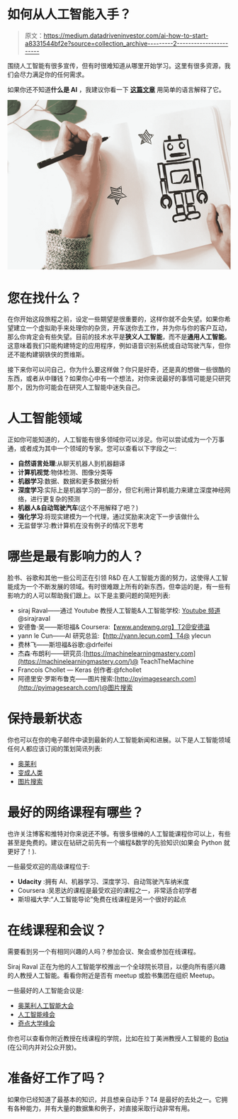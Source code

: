 # 如何从人工智能入手？

> 原文：<https://medium.datadriveninvestor.com/ai-how-to-start-a8331544bf2e?source=collection_archive---------2----------------------->

围绕人工智能有很多宣传，但有时很难知道从哪里开始学习。这里有很多资源，我们会尽力满足你的任何需求。

如果你还不知道**什么是 AI** ，我建议你看一下 [**这篇文章**](https://becominghuman.ai/what-is-ai-and-why-now-79d94f77dc91) 用简单的语言解释了它。

![](img/d2d6594f840fb41bcc76730dc964e602.png)

# 您在找什么？

在你开始这段旅程之前，设定一些期望是很重要的，这样你就不会失望。如果你希望建立一个虚拟助手来处理你的杂货，开车送你去工作，并为你与你的客户互动，那么你肯定会有些失望。目前的技术水平是**狭义人工智能**，而不是**通用人工智能**。这意味着我们只能构建特定的应用程序，例如语音识别系统或自动驾驶汽车，但你还不能构建钢铁侠的贾维斯。

接下来你可以问自己，你为什么要这样做？你只是好奇，还是真的想做一些很酷的东西，或者从中赚钱？如果你心中有一个想法，对你来说最好的事情可能是只研究那个，因为你可能会在研究人工智能中迷失自己。

# 人工智能领域

正如你可能知道的，人工智能有很多领域你可以涉足。你可以尝试成为一个万事通，或者成为其中一个领域的专家。您可以查看以下字段之一:

*   **自然语言处理**:从聊天机器人到机器翻译
*   **计算机视觉**:物体检测、图像分类等
*   **机器学习**:数据、数据和更多数据分析
*   **深度学习**:实际上是机器学习的一部分，但它利用计算机能力来建立深度神经网络，进行更复杂的预测
*   **机器人&自动驾驶汽车**(这个不用解释了吧？)
*   **强化学习**:将现实建模为一个代理，通过奖励来决定下一步该做什么
*   无监督学习:教计算机在没有例子的情况下思考

# 哪些是最有影响力的人？

脸书、谷歌和其他一些公司正在引领 R&D 在人工智能方面的努力，这使得人工智能成为一个不断发展的领域。有时很难跟上所有的新东西，但幸运的是，有一些有影响力的人可以帮助我们跟上。以下是主要问题的简短列表:

*   siraj Raval——通过 Youtube 教授人工智能&人工智能学校: [Youtube 频道](https://www.youtube.com/channel/UCWN3xxRkmTPmbKwht9FuE5A) @sirajraval
*   安德鲁·吴——斯坦福& Coursera:【www.andewng.org】T2@安德温
*   yann le Cun——AI 研究总监:【http://yann.lecun.com】T4@ ylecun
*   费林飞——斯坦福&谷歌:@drfeifei
*   杰森·布朗利——研究员:[https://machinelearningmastery.com](https://machinelearningmastery.com/)@ TeachTheMachine
*   Francois Chollet — Keras 创作者:@fchollet
*   阿德里安·罗斯布鲁克——图片搜索:[http://pyimagesearch.com](http://pyimagesearch.com/)@图片搜索

# 保持最新状态

你也可以在你的电子邮件中读到最新的人工智能新闻和进展。以下是人工智能领域任何人都应该订阅的策划简讯列表:

*   [奥莱利](https://www.oreilly.com/ai/newsletter.html)
*   [变成人类](https://becominghuman.ai)
*   [图片搜索](https://www.pyimagesearch.com)

# 最好的网络课程有哪些？

也许关注博客和推特对你来说还不够。有很多很棒的人工智能课程你可以上，有些甚至是免费的。建议在钻研之前先有一个编程&数学的先验知识(如果会 Python 就更好了！).

一些最受欢迎的高级课程位于:

*   **Udacity** :拥有 AI、机器学习、深度学习、自动驾驶汽车纳米度
*   Coursera :吴恩达的课程是最受欢迎的课程之一，非常适合初学者
*   斯坦福大学:“人工智能导论”免费在线课程是另一个很好的起点

# 在线课程和会议？

需要看到另一个有相同兴趣的人吗？参加会议、聚会或参加在线课程。

Siraj Raval 正在为他的人工智能学校推出一个全球院长项目，以便向所有感兴趣的人教授人工智能。看看你附近是否有 meetup 或脸书集团在组织 Meetup。

一些最好的人工智能会议是:

*   [奥莱利人工智能大会](https://conferences.oreilly.com/artificial-intelligence/)
*   [人工智能峰会](https://theaisummit.com/)
*   [奇点大学峰会](https://su.org/summits/)

你也可以查看你附近教授在线课程的学院，比如在拉丁美洲教授人工智能的 [Botia](http://botia.io/) (在公司内并对公众开放)。

# 准备好工作了吗？

如果你已经知道了最基本的知识，并且想亲自动手？T4 是最好的去处之一。它拥有各种能力，并有大量的数据集和例子，对直接采取行动非常有用。